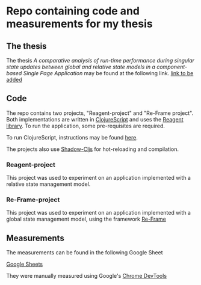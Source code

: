 # Repo containing code and measurements for my thesis
## The thesis
The thesis *A comparative analysis of run-time performance during singular state updates between global and relative state models in a component-based Single Page Application* may be found at the following link. [link to be added]()

## Code
The repo contains two projects, "Reagent-project" and "Re-Frame project".
Both implementations are written in [ClojureScript](https://clojurescript.org/index) and uses the [Reagent library](https://reagent-project.github.io/).
To run the application, some pre-requisites are required.

To run ClojureScript, instructions may be found [here](https://clojurescript.org/guides/quick-start).

The projects also use [Shadow-Cljs](https://github.com/thheller/shadow-cljs) for hot-reloading and compilation.

### Reagent-project
This project was used to experiment on an application implemented with a relative state management model.

### Re-Frame-project
This project was used to experiment on an application implemented with a global state management model, using the framework [Re-Frame](https://github.com/Day8/re-frame)

## Measurements
The measurements can be found in the following Google Sheet

[Google Sheets](https://docs.google.com/spreadsheets/d/1yiVsl_Y2awCgU4OIgjRv5PeZ5GI49no6QtyhuWMPRH4/edit?usp=sharing)

They were manually measured using Google's [Chrome DevTools](https://developers.google.com/web/tools/chrome-devtools)
